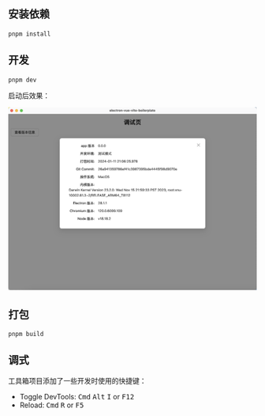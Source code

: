 ## 安装依赖

```shell
pnpm install
```

## 开发

```shell
pnpm dev
```

启动后效果：

![preview](https://github.com/tjx666/electron-vue-vite-boilerplate/blob/main/docs/images/preview.png?raw=true)

## 打包

```shell
pnpm build
```

## 调式

工具箱项目添加了一些开发时使用的快捷键：

- Toggle DevTools: <kbd>Cmd</kbd> <kbd>Alt</kbd> <kbd>I</kbd> or <kbd>F12</kbd>
- Reload: <kbd>Cmd</kbd> <kbd>R</kbd> or <kbd>F5</kbd>
